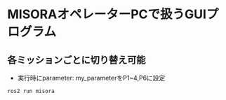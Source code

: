 # MISORAオペレーターPCで扱うGUIプログラム
## 各ミッションごとに切り替え可能
 - 実行時にparameter: my_parameterをP1~4,P6に設定
~~~bash!
ros2 run misora
~~~

